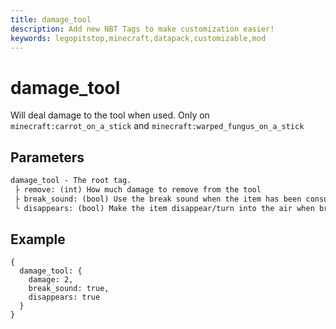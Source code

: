 ```yaml
---
title: damage_tool
description: Add new NBT Tags to make customization easier!
keywords: legopitstop,minecraft,datapack,customizable,mod
---
```


# damage_tool

Will deal damage to the tool when used. Only on `minecraft:carrot_on_a_stick` and `minecraft:warped_fungus_on_a_stick`

## Parameters

```txt
damage_tool - The root tag.
 ├ remove: (int) How much damage to remove from the tool
 ├ break_sound: (bool) Use the break sound when the item has been consumed/broken. (may add more customizability to this.)
 └ disappears: (bool) Make the item disappear/turn into the air when broken. (may add more customizability to this.)
```

## Example

```snbt
{
  damage_tool: {
    damage: 2,
    break_sound: true,
    disappears: true
  }
}
```
